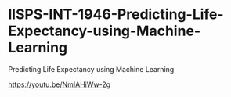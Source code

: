 # llSPS-INT-1946-Predicting-Life-Expectancy-using-Machine-Learning
Predicting Life Expectancy using Machine Learning

https://youtu.be/NmIAHiWw-2g
